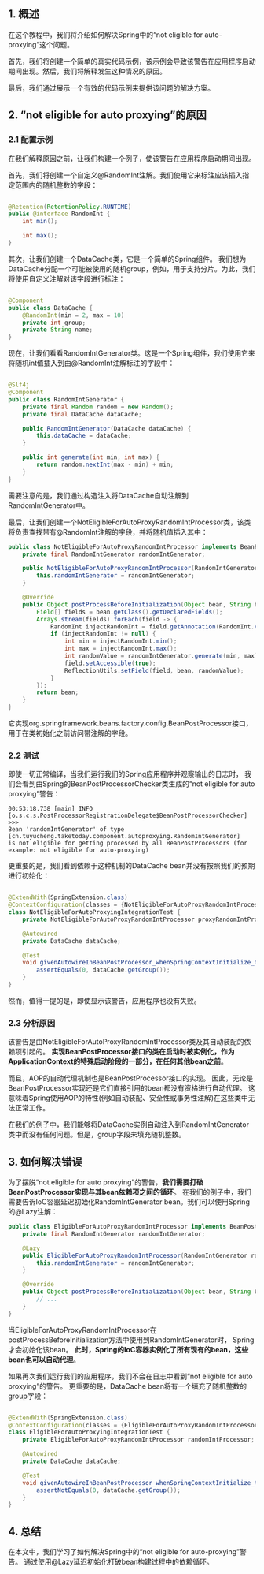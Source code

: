 ## 1. 概述

在这个教程中，我们将介绍如何解决Spring中的“not eligible for auto-proxying”这个问题。

首先，我们将创建一个简单的真实代码示例，该示例会导致该警告在应用程序启动期间出现。然后，我们将解释发生这种情况的原因。

最后，我们通过展示一个有效的代码示例来提供该问题的解决方案。

## 2. “not eligible for auto proxying”的原因

### 2.1 配置示例

在我们解释原因之前，让我们构建一个例子，使该警告在应用程序启动期间出现。

首先，我们将创建一个自定义@RandomInt注解。我们使用它来标注应该插入指定范围内的随机整数的字段：

```java

@Retention(RetentionPolicy.RUNTIME)
public @interface RandomInt {
    int min();

    int max();
}
```

其次，让我们创建一个DataCache类，它是一个简单的Spring组件。
我们想为DataCache分配一个可能被使用的随机group，例如，用于支持分片。为此，我们将使用自定义注解对该字段进行标注：

```java

@Component
public class DataCache {
    @RandomInt(min = 2, max = 10)
    private int group;
    private String name;
}
```

现在，让我们看看RandomIntGenerator类。这是一个Spring组件，我们使用它来将随机int值插入到由@RandomInt注解标注的字段中：

```java

@Slf4j
@Component
public class RandomIntGenerator {
    private final Random random = new Random();
    private final DataCache dataCache;

    public RandomIntGenerator(DataCache dataCache) {
        this.dataCache = dataCache;
    }

    public int generate(int min, int max) {
        return random.nextInt(max - min) + min;
    }
}
```

需要注意的是，我们通过构造注入将DataCache自动注解到RandomIntGenerator中。

最后，让我们创建一个NotEligibleForAutoProxyRandomIntProcessor类，该类将负责查找带有@RandomInt注解的字段，并将随机值插入其中：

```java
public class NotEligibleForAutoProxyRandomIntProcessor implements BeanPostProcessor {
    private final RandomIntGenerator randomIntGenerator;

    public NotEligibleForAutoProxyRandomIntProcessor(RandomIntGenerator randomIntGenerator) {
        this.randomIntGenerator = randomIntGenerator;
    }

    @Override
    public Object postProcessBeforeInitialization(Object bean, String beanName) throws BeansException {
        Field[] fields = bean.getClass().getDeclaredFields();
        Arrays.stream(fields).forEach(field -> {
            RandomInt injectRandomInt = field.getAnnotation(RandomInt.class);
            if (injectRandomInt != null) {
                int min = injectRandomInt.min();
                int max = injectRandomInt.max();
                int randomValue = randomIntGenerator.generate(min, max);
                field.setAccessible(true);
                ReflectionUtils.setField(field, bean, randomValue);
            }
        });
        return bean;
    }
}
```

它实现org.springframework.beans.factory.config.BeanPostProcessor接口，用于在类初始化之前访问带注解的字段。

### 2.2 测试

即使一切正常编译，当我们运行我们的Spring应用程序并观察输出的日志时，
我们会看到由Spring的BeanPostProcessorChecker类生成的“not eligible for auto proxying”警告：

```
00:53:18.738 [main] INFO  [o.s.c.s.PostProcessorRegistrationDelegate$BeanPostProcessorChecker] >>> 
Bean 'randomIntGenerator' of type 
[cn.tuyucheng.taketoday.component.autoproxying.RandomIntGenerator] 
is not eligible for getting processed by all BeanPostProcessors (for example: not eligible for auto-proxying) 
```

更重要的是，我们看到依赖于这种机制的DataCache bean并没有按照我们的预期进行初始化：

```java

@ExtendWith(SpringExtension.class)
@ContextConfiguration(classes = {NotEligibleForAutoProxyRandomIntProcessor.class, DataCache.class, RandomIntGenerator.class})
class NotEligibleForAutoProxyingIntegrationTest {
    private NotEligibleForAutoProxyRandomIntProcessor proxyRandomIntProcessor;

    @Autowired
    private DataCache dataCache;

    @Test
    void givenAutowireInBeanPostProcessor_whenSpringContextInitialize_thenNotEligibleLogShouldShowAndGroupFieldNotPopulated() {
        assertEquals(0, dataCache.getGroup());
    }
}
```

然而，值得一提的是，即使显示该警告，应用程序也没有失败。

### 2.3 分析原因

该警告是由NotEligibleForAutoProxyRandomIntProcessor类及其自动装配的依赖项引起的。
**实现BeanPostProcessor接口的类在启动时被实例化，作为ApplicationContext的特殊启动阶段的一部分，在任何其他bean之前**。

而且，AOP的自动代理机制也是BeanPostProcessor接口的实现。
因此，无论是BeanPostProcessor实现还是它们直接引用的bean都没有资格进行自动代理。
这意味着Spring使用AOP的特性(例如自动装配、安全性或事务性注解)在这些类中无法正常工作。

在我们的例子中，我们能够将DataCache实例自动注入到RandomIntGenerator类中而没有任何问题。但是，group字段未填充随机整数。

## 3. 如何解决错误

为了摆脱“not eligible for auto proxying”的警告，**我们需要打破BeanPostProcessor实现与其bean依赖项之间的循环**。
在我们的例子中，我们需要告诉IoC容器延迟初始化RandomIntGenerator bean。我们可以使用Spring的@Lazy注解：

```java
public class EligibleForAutoProxyRandomIntProcessor implements BeanPostProcessor {
    private final RandomIntGenerator randomIntGenerator;

    @Lazy
    public EligibleForAutoProxyRandomIntProcessor(RandomIntGenerator randomIntGenerator) {
        this.randomIntGenerator = randomIntGenerator;
    }

    @Override
    public Object postProcessBeforeInitialization(Object bean, String beanName) throws BeansException {
        // ...
    }
}
```

当EligibleForAutoProxyRandomIntProcessor在postProcessBeforeInitialization方法中使用到RandomIntGenerator时，
Spring才会初始化该bean。
**此时，Spring的IoC容器实例化了所有现有的bean，这些bean也可以自动代理**。

如果再次我们运行我们的应用程序，我们不会在日志中看到“not eligible for auto proxying”的警告。
更重要的是，DataCache bean将有一个填充了随机整数的group字段：

```java

@ExtendWith(SpringExtension.class)
@ContextConfiguration(classes = {EligibleForAutoProxyRandomIntProcessor.class, DataCache.class, RandomIntGenerator.class})
class EligibleForAutoProxyingIntegrationTest {
    private EligibleForAutoProxyRandomIntProcessor randomIntProcessor;

    @Autowired
    private DataCache dataCache;

    @Test
    void givenAutowireInBeanPostProcessor_whenSpringContextInitialize_thenNotEligibleLogShouldShowAndGroupFieldPopulated() {
        assertNotEquals(0, dataCache.getGroup());
    }
}
```

## 4. 总结

在本文中，我们学习了如何解决Spring中的“not eligible for auto-proxying”警告。
通过使用@Lazy延迟初始化打破bean构建过程中的依赖循环。